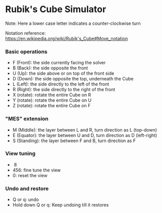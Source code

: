 # Rubik's Cube Simulator
Note: Here a lower case letter indicates a counter-clockwise turn

Notation reference: https://en.wikipedia.org/wiki/Rubik's_Cube#Move_notation
### Basic operations
- F (Front): the side currently facing the solver
- B (Back): the side opposite the front
- U (Up): the side above or on top of the front side
- D (Down): the side opposite the top, underneath the Cube
- L (Left): the side directly to the left of the front
- R (Right): the side directly to the right of the front
- X (rotate): rotate the entire Cube on R
- Y (rotate): rotate the entire Cube on U
- Z (rotate): rotate the entire Cube on F

### "MES" extension
- M (Middle): the layer between L and R, turn direction as L (top-down)
- E (Equator): the layer between U and D, turn direction as D (left-right)
- S (Standing): the layer between F and B, turn direction as F

### View tuning
- &nbsp;8
- 456: fine tune the view
- 0: reset the view

### Undo and restore
- Q or q: undo
- Hold down Q or q: Keep undoing till it restores
